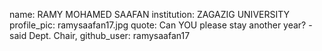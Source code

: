 
name: RAMY MOHAMED SAAFAN 
institution: ZAGAZIG UNIVERSITY 
profile_pic: ramysaafan17.jpg 
quote: Can YOU please stay another year? - said Dept. Chair,
github_user: ramysaafan17
